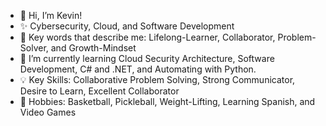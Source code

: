 - 👋 Hi, I’m Kevin!
- ✨ Cybersecurity, Cloud, and Software Development
- 🌱 Key words that describe me: Lifelong-Learner, Collaborator, Problem-Solver, and Growth-Mindset
- 👀 I’m currently learning Cloud Security Architecture, Software Development, C# and .NET, and Automating with Python.
- 💡 Key Skills: Collaborative Problem Solving, Strong Communicator, Desire to Learn, Excellent Collaborator 
- 🏀 Hobbies: Basketball, Pickleball, Weight-Lifting, Learning Spanish, and Video Games


<!---
earkevin11/earkevin11 is a ✨ special ✨ repository because its `README.md` (this file) appears on your GitHub profile.
You can click the Preview link to take a look at your changes.
--->
